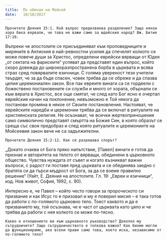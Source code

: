 ```yaml
---
title:  По обичая на Мойсей
date:   10/10/2017
---
```


`Прочетете Деяния 15:1. Кой въпрос предизвиква разделение? Защо някои хора биха вярвали, че това не важи само за юдейския народ? Вж. Битие 17:10.`

Въпреки че апостолите се присъединяват към проповедниците и миряните в Антиохия в най-ревностни усилия да спечелят колкото се може повече души за Христос, определени еврейски вярващи от Юдея „от сектата на фарисеите“ успяват да представят един въпрос, който скоро довежда до широкоразпространена борба в църквата и всява страх сред повярвалите езичници. С голяма увереност тези учители твърдят, че за да бъде спасен, човек трябва да се обреже и да спазва целия церемониален закон. Все пак евреите винаги са се гордеели с божествено постановените си служби и много от хората, обърнали се към вярата в Христос, все още смятат, че след като Бог ясно е очертал еврейския начин на поклонение, невъзможно е Той някога да постанови промяна в някое от Своите постановления. Настояват, че еврейските наредби и церемонии трябва да се включат в ритуалите на християнската религия. Не осъзнават, че всички жертвоприношения само символично представят смъртта на Божия Син, в която образът се среща със своя предобраз и след която ритуалите и церемониите на Мойсеевия закон вече не са задължителни.

`Прочетете Деяния 15:2-12. Как се разрешава спорът?`

„Докато очаква от Бога пряко напътствие, [Павел] винаги е готов да признае и авторитета на тялото от вярващи, обединени в църковното общество. Чувства нуждата от съвет и когато възникват важни въпроси, с радост ги поставя пред църквата и се обединява заедно с братята си да търси мъдрост от Бога, за да се вземе правилно решение“ (Уайт, Е. Деяния на апостолите. Гл. 19: „Евреи и езичници“, изд. Нов живот, София, 1992, с. 90).

Интересно е, че Павел – който често говори за пророческото си призвание и как Исус го е призовал и му е поверил мисия – е така готов да работи с по-голямото църковно тяло. Тоест каквото и да е призванието му, той осъзнава, че е част от църквата като цяло и че трябва да работи с нея колкото се може по-тясно.

`Какво е отношението ви към църковното ръководство? Доколко му сътрудничите? Защо сътрудничеството е толкова важно? Как бихме могли да функционираме, ако всеки прави само това, което иска, независимо от по-голямото тяло?`